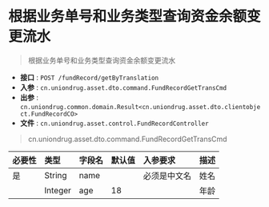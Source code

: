 # 根据业务单号和业务类型查询资金余额变更流水
> 根据业务单号和业务类型查询资金余额变更流水

* **接口** : `POST /fundRecord/getByTranslation`
* **入参** : `cn.uniondrug.asset.dto.command.FundRecordGetTransCmd`
* **出参** : `cn.uniondrug.common.domain.Result<cn.uniondrug.asset.dto.clientobject.FundRecordCO>`
* **文件** : `cn.uniondrug.asset.control.FundRecordController`


> cn.uniondrug.asset.dto.command.FundRecordGetTransCmd

| 必要性 | 类型 | 字段名 | 默认值 | 入参要求 | 描述 |
| :-- | :-- | :-- | :-- | :-- | :-- |
| 是 | String | name |  | 必须是中文名 | 姓名 |
|  | Integer | age | 18 |  | 年龄 |
